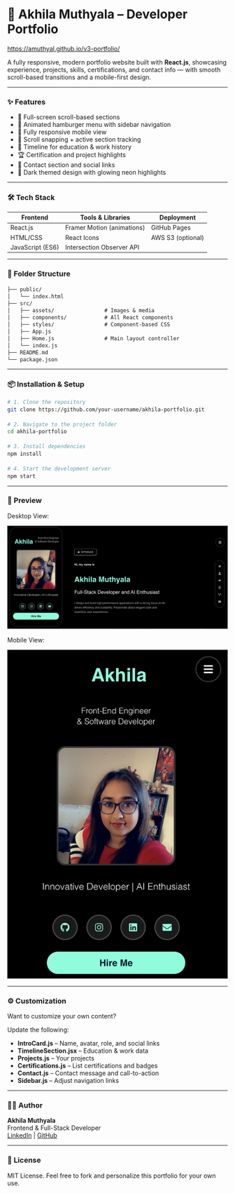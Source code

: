 # 🚀 Akhila Muthyala – Developer Portfolio

https://amuthyal.github.io/v3-portfolio/

A fully responsive, modern portfolio website built with **React.js**, showcasing experience, projects, skills, certifications, and contact info — with smooth scroll-based transitions and a mobile-first design.

---

### ✨ Features

- 🎯 Full-screen scroll-based sections
- 🍔 Animated hamburger menu with sidebar navigation
- 📱 Fully responsive mobile view
- 🧭 Scroll snapping + active section tracking
- 🧾 Timeline for education & work history
- 🏆 Certification and project highlights
- 📩 Contact section and social links
- 🌙 Dark themed design with glowing neon highlights

---

### 🛠️ Tech Stack

| Frontend        | Tools & Libraries         | Deployment   |
|-----------------|---------------------------|--------------|
| React.js        | Framer Motion (animations)| GitHub Pages |
| HTML/CSS        | React Icons               | AWS S3 (optional) |
| JavaScript (ES6)| Intersection Observer API |              |

---

### 📂 Folder Structure

```
├── public/
│   └── index.html
├── src/
│   ├── assets/                # Images & media
│   ├── components/            # All React components
│   ├── styles/                # Component-based CSS
│   ├── App.js
│   ├── Home.js                # Main layout controller
│   └── index.js
├── README.md
└── package.json
```

---

### 📦 Installation & Setup

```bash
# 1. Clone the repository
git clone https://github.com/your-username/akhila-portfolio.git

# 2. Navigate to the project folder
cd akhila-portfolio

# 3. Install dependencies
npm install

# 4. Start the development server
npm start
```

---

### 📸 Preview

Desktop View:

![Desktop Screenshot](./src/assets/preview-desktop.png)

Mobile View:

![Mobile Screenshot](./src/assets/preview-mobile.png)

---

### ⚙️ Customization

Want to customize your own content?

Update the following:
- **IntroCard.js** – Name, avatar, role, and social links
- **TimelineSection.jsx** – Education & work data
- **Projects.js** – Your projects
- **Certifications.js** – List certifications and badges
- **Contact.js** – Contact message and call-to-action
- **Sidebar.js** – Adjust navigation links

---

### 🧑‍💻 Author

**Akhila Muthyala**  
Frontend & Full-Stack Developer  
[LinkedIn](https://www.linkedin.com/in/akhila-muthyala-48b776209/) | [GitHub](https://github.com/amuthyal)

---

### 📄 License

MIT License. Feel free to fork and personalize this portfolio for your own use.
